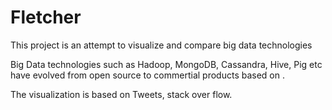Fletcher
========

This project is an attempt to visualize and compare big data technologies

Big Data technologies such as Hadoop, MongoDB, Cassandra, Hive, Pig etc  have evolved from open source to commertial products based on .

The visualization is based on Tweets, stack over flow.

